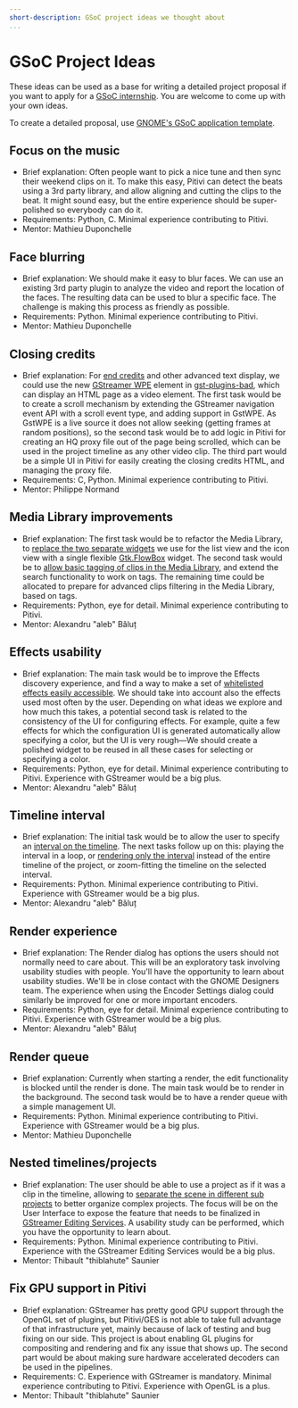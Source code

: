 ```yaml
---
short-description: GSoC project ideas we thought about
...
```


# GSoC Project Ideas

These ideas can be used as a base for writing a detailed project proposal if you want to apply for a [GSoC internship](Google_Summer_of_Code.md). You are welcome to come up with your own ideas.

To create a detailed proposal, use [GNOME's GSoC application template](https://wiki.gnome.org/Outreach/SummerOfCode/Students#Fill_out_the_Application).

## Focus on the music
 * Brief explanation: Often people want to pick a nice tune and then sync their weekend clips on it. To make this easy, Pitivi can detect the beats using a 3rd party library, and allow aligning and cutting the clips to the beat. It might sound easy, but the entire experience should be super-polished so everybody can do it.
 * Requirements: Python, C. Minimal experience contributing to Pitivi.
 * Mentor: Mathieu Duponchelle

## Face blurring
 * Brief explanation: We should make it easy to blur faces. We can use an existing 3rd party plugin to analyze the video and report the location of the faces. The resulting data can be used to blur a specific face. The challenge is making this process as friendly as possible.
 * Requirements: Python. Minimal experience contributing to Pitivi.
 * Mentor: Mathieu Duponchelle

## Closing credits
* Brief explanation: For [end credits](https://en.wikipedia.org/wiki/Closing_credits) and other advanced text display, we could use the new [GStreamer WPE](https://www.youtube.com/watch?v=no7rvUk8GqM) element in [gst-plugins-bad](https://gitlab.freedesktop.org/gstreamer/gst-plugins-bad/tree/master/ext/wpe), which can display an HTML page as a video element. The first task would be to create a scroll mechanism by extending the GStreamer navigation event API with a scroll event type, and adding support in GstWPE. As GstWPE is a live source it does not allow seeking (getting frames at random positions), so the second task would be to add logic in Pitivi for creating an HQ proxy file out of the page being scrolled, which can be used in the project timeline as any other video clip. The third part would be a simple UI in Pitivi for easily creating the closing credits HTML, and managing the proxy file.
* Requirements: C, Python. Minimal experience contributing to Pitivi.
* Mentor: Philippe Normand

## Media Library improvements
 * Brief explanation: The first task would be to refactor the Media Library, to [replace the two separate widgets](https://gitlab.gnome.org/GNOME/pitivi/issues/1343) we use for the list view and the icon view with a single flexible [Gtk.FlowBox](https://lazka.github.io/pgi-docs/#Gtk-3.0/classes/FlowBox.html#Gtk.FlowBox) widget. The second task would be to [allow basic tagging of clips in the Media Library](https://gitlab.gnome.org/GNOME/pitivi/issues/537), and extend the search functionality to work on tags. The remaining time could be allocated to prepare for advanced clips filtering in the Media Library, based on tags.
 * Requirements: Python, eye for detail. Minimal experience contributing to Pitivi.
 * Mentor: Alexandru "aleb" Băluț

## Effects usability
 * Brief explanation: The main task would be to improve the Effects discovery experience, and find a way to make a set of [whitelisted effects easily accessible](https://gitlab.gnome.org/GNOME/pitivi/issues/2146). We should take into account also the effects used most often by the user. Depending on what ideas we explore and how much this takes, a potential second task is related to the consistency of the UI for configuring effects. For example, quite a few effects for which the configuration UI is generated automatically allow specifying a color, but the UI is very rough—We should create a polished widget to be reused in all these cases for selecting or specifying a color.
 * Requirements: Python, eye for detail. Minimal experience contributing to Pitivi. Experience with GStreamer would be a big plus.
 * Mentor: Alexandru "aleb" Băluț

## Timeline interval
 * Brief explanation: The initial task would be to allow the user to specify an [interval on the timeline](https://gitlab.gnome.org/GNOME/pitivi/issues/1842). The next tasks follow up on this: playing the interval in a loop, or [rendering only the interval](https://gitlab.gnome.org/GNOME/pitivi/issues/1006) instead of the entire timeline of the project, or zoom-fitting the timeline on the selected interval.
 * Requirements: Python. Minimal experience contributing to Pitivi. Experience with GStreamer would be a big plus.
 * Mentor: Alexandru "aleb" Băluț

## Render experience
 * Brief explanation: The Render dialog has options the users should not normally need to care about. This will be an exploratory task involving usability studies with people. You'll have the opportunity to learn about usability studies. We'll be in close contact with the GNOME Designers team. The experience when using the Encoder Settings dialog could similarly be improved for one or more important encoders.
 * Requirements: Python, eye for detail. Minimal experience contributing to Pitivi. Experience with GStreamer would be a big plus.
 * Mentor: Alexandru "aleb" Băluț

## Render queue
 * Brief explanation: Currently when starting a render, the edit functionality is blocked until the render is done. The main task would be to render in the background. The second task would be to have a render queue with a simple management UI.
 * Requirements: Python. Minimal experience contributing to Pitivi. Experience with GStreamer would be a big plus.
 * Mentor: Mathieu Duponchelle

## Nested timelines/projects
 * Brief explanation: The user should be able to use a project as if it was a clip in the timeline, allowing to [separate the scene in different sub projects](https://gitlab.gnome.org/GNOME/pitivi/issues/500) to better organize complex projects. The focus will be on the User Interface to expose the feature that needs to be finalized in [GStreamer Editing Services](GES.md). A usability study can be performed, which you have the opportunity to learn about.
 * Requirements: Python. Minimal experience contributing to Pitivi. Experience with the GStreamer Editing Services would be a big plus.
 * Mentor: Thibault "thiblahute" Saunier

## Fix GPU support in Pitivi
 * Brief explanation: GStreamer has pretty good GPU support through the OpenGL set of plugins, but Pitivi/GES is not able to take full advantage of that infrastructure yet, mainly because of lack of testing and bug fixing on our side. This project is about enabling GL plugins for compositing and rendering and fix any issue that shows up. The second part would be about making sure hardware accelerated decoders can be used in the pipelines.
 * Requirements: C. Experience with GStreamer is mandatory. Minimal experience contributing to Pitivi. Experience with OpenGL is a plus.
 * Mentor: Thibault "thiblahute" Saunier

